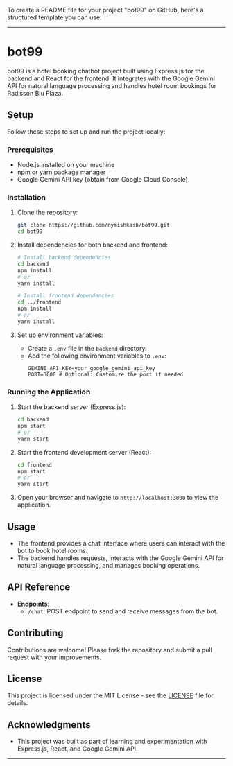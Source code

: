 To create a README file for your project "bot99" on GitHub, here's a structured template you can use:

---

# bot99

bot99 is a hotel booking chatbot project built using Express.js for the backend and React for the frontend. It integrates with the Google Gemini API for natural language processing and handles hotel room bookings for Radisson Blu Plaza.

## Setup

Follow these steps to set up and run the project locally:

### Prerequisites

- Node.js installed on your machine
- npm or yarn package manager
- Google Gemini API key (obtain from Google Cloud Console)

### Installation

1. Clone the repository:
   ```bash
   git clone https://github.com/nymishkash/bot99.git
   cd bot99
   ```

2. Install dependencies for both backend and frontend:

   ```bash
   # Install backend dependencies
   cd backend
   npm install
   # or
   yarn install

   # Install frontend dependencies
   cd ../frontend
   npm install
   # or
   yarn install
   ```

3. Set up environment variables:
   - Create a `.env` file in the `backend` directory.
   - Add the following environment variables to `.env`:
     ```env
     GEMINI_API_KEY=your_google_gemini_api_key
     PORT=3000 # Optional: Customize the port if needed
     ```

### Running the Application

1. Start the backend server (Express.js):
   ```bash
   cd backend
   npm start
   # or
   yarn start
   ```

2. Start the frontend development server (React):
   ```bash
   cd frontend
   npm start
   # or
   yarn start
   ```

3. Open your browser and navigate to `http://localhost:3000` to view the application.

## Usage

- The frontend provides a chat interface where users can interact with the bot to book hotel rooms.
- The backend handles requests, interacts with the Google Gemini API for natural language processing, and manages booking operations.

## API Reference

- **Endpoints**:
  - `/chat`: POST endpoint to send and receive messages from the bot.

## Contributing

Contributions are welcome! Please fork the repository and submit a pull request with your improvements.

## License

This project is licensed under the MIT License - see the [LICENSE](./LICENSE) file for details.

## Acknowledgments

- This project was built as part of learning and experimentation with Express.js, React, and Google Gemini API.

---